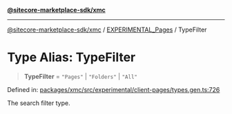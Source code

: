 [**@sitecore-marketplace-sdk/xmc**](../../../../README.md)

***

[@sitecore-marketplace-sdk/xmc](../../../../README.md) / [EXPERIMENTAL\_Pages](../README.md) / TypeFilter

# Type Alias: TypeFilter

> **TypeFilter** = `"Pages"` \| `"Folders"` \| `"All"`

Defined in: [packages/xmc/src/experimental/client-pages/types.gen.ts:726](https://github.com/Sitecore/marketplace-sdk/blob/main/packages/xmc/src/experimental/client-pages/types.gen.ts#L726)

The search filter type.
